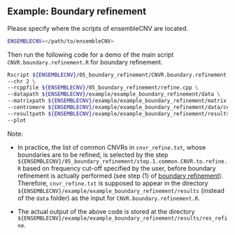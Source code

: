 ## Example: Boundary refinement

Please specify where the scripts of ensembleCNV are located.
```sh
ENSEMBLECNV=</path/to/ensembleCNV>
```

Then run the following code for a demo of the main script `CNVR.boundary.refinement.R` for boundary refinement.
```sh
Rscript ${ENSEMBLECNV}/05_boundary_refinement/CNVR.boundary.refinement.R \
--chr 2 \
--rcppfile ${ENSEMBLECNV}/05_boundary_refinement/refine.cpp \
--datapath ${ENSEMBLECNV}/example/example_boundary_refinement/data \
--matrixpath ${ENSEMBLECNV}/example/example_boundary_refinement/matrix \
--centromere ${ENSEMBLECNV}/example/example_boundary_refinement/data/centromere_hg19.txt \
--resultpath ${ENSEMBLECNV}/example/example_boundary_refinement/results \
--plot
```

Note: 

- In practice, the list of common CNVRs in `cnvr_refine.txt`, whose boundaries are to be refined, is selected by the step `${ENSEMBLECNV}/05_boundary_refinement/step.1.common.CNVR.to.refine.R` based on frequency cut-off specified by the user, before boundary refinement is actually performed (see step (1) of [boundary refinement](https://github.com/HaoKeLab/ensembleCNV#5-boundary-refinement)). Therefore, `cnvr_refine.txt` is supposed to appear in the directory `${ENSEMBLECNV}/example/example_boundary_refinement/results` (instead of the `data` folder) as the input for `CNVR.boundary.refinement.R`. 

- The actual output of the above code is stored at the directory `${ENSEMBLECNV}/example/example_boundary_refinement/results/res_refine`.
